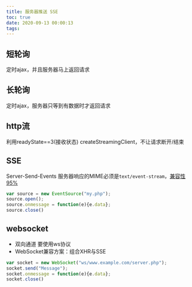 ```yaml
---
title: 服务器推送 SSE
toc: true
date: 2020-09-13 00:00:13
tags:
---
```


## 短轮询
定时ajax，并且服务器马上返回请求

## 长轮询
定时ajax，服务器只等到有数据时才返回请求

## http流
利用readyState==3(接收状态) createStreamingClient，不让请求断开/结束

## SSE
Server-Send-Events 服务器响应的MIME必须是`text/event-stream`，[兼容性95%](https://caniuse.com/eventsource)
```js
var source = new EventSource("my.php");
source.open(); 
source.onmessage = function(e){e.data}; 
source.close()
```

## websocket
* 双向通道 要使用ws协议
* WebSocket兼容方案：组合XHR与SSE

```js
var socket = new WebSocket("ws/www.example.com/server.php");
socket.send("Message"); 
socket.onmessage = function(e){e.data}; 
socket.close()
```
